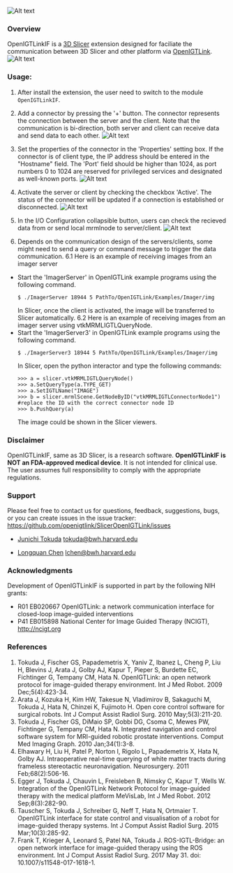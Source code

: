 ![Alt text](OpenIGTLinkIF.png)

### Overview

OpenIGTLinkIF is a [3D Slicer](http://slicer.org) extension designed for faciliate the communication between 3D Slicer and other platform via [OpenIGTLink](http://openigtlink.org/).
![Alt text](Screenshots/Overview.png?raw=true "Overview")
### Usage:
1. After install the extension, the user need to switch to the module `OpenIGTLinkIF`.

2. Add a connector by pressing the '+' button. The connector represents the connection between the server and the client. Note that the communication is bi-direction, both server and client can receive data and send data to each other.
![Alt text](Screenshots/AddConnector.png?raw=true "Add Connector")

3. Set the properties of the connector in the 'Properties' setting box. If the connector is of client type, the IP address should be entered in the "Hostname" field. The 'Port' field should be higher than 1024, as port numbers 0 to 1024 are reserved for privileged services and designated as well-known ports.
![Alt text](Screenshots/Properties.png?raw=true "Set Properties")

4. Activate the server or client by checking the checkbox 'Active'. The status of the connector will be updated if a connection is established or disconnected.
![Alt text](Screenshots/Activate.png?raw=true "Activate")

5. In the I/O Configuration collapsible button, users can check the recieved data from or send local mrmlnode to server/client.
![Alt text](Screenshots/IOConfiguration.png?raw=true "I/O Configuration")

6. Depends on the communication design of the servers/clients, some might need to send a query or command message to trigger the data communication. 
  6.1 Here is an example of receiving images from an imager server 
* Start the 'ImagerServer' in OpenIGTLink example programs using the following command.
  ~~~~
  $ ./ImagerServer 18944 5 PathTo/OpenIGTLink/Examples/Imager/img
  ~~~~   
  In Slicer, once the client is activated, the image will be transferred to Slicer automatically.
  6.2 Here is an example of receiving images from an imager server using vtkMRMLIGTLQueryNode.
* Start the 'ImagerServer3' in OpenIGTLink example programs using the following command.
  ~~~~
  $ ./ImagerServer3 18944 5 PathTo/OpenIGTLink/Examples/Imager/img
  ~~~~ 
  In Slicer, open the python interactor and type the following commands:
  ~~~~ 
  >>> a = slicer.vtkMRMLIGTLQueryNode()
  >>> a.SetQueryType(a.TYPE_GET)
  >>> a.SetIGTLName("IMAGE")
  >>> b = slicer.mrmlScene.GetNodeByID("vtkMRMLIGTLConnectorNode1") #replace the ID with the correct connector node ID 
  >>> b.PushQuery(a)
  ~~~~ 
  The image could be shown in the Slicer viewers.
  
### Disclaimer

OpenIGTLinkIF, same as 3D Slicer, is a research software. **OpenIGTLinkIF is NOT an FDA-approved medical device**. It is not intended for clinical use. The user assumes full responsibility to comply with the appropriate regulations.  

### Support

Please feel free to contact us for questions, feedback, suggestions, bugs, or you can create issues in the issue tracker: https://github.com/openigtlink/SlicerOpenIGTLink/issues

* [Junichi Tokuda](https://github.com/tokjun) tokuda@bwh.harvard.edu

* [Longquan Chen](https://github.com/leochan2009) lchen@bwh.harvard.edu

### Acknowledgments

Development of OpenIGTLinkIF is supported in part by the following NIH grants: 
* R01 EB020667 OpenIGTLink: a network communication interface for closed-loop image-guided interventions
* P41 EB015898 National Center for Image Guided Therapy (NCIGT), http://ncigt.org


### References

1. Tokuda J, Fischer GS, Papademetris X, Yaniv Z, Ibanez L, Cheng P, Liu H, Blevins J, Arata J, Golby AJ, Kapur T, Pieper S, Burdette EC, Fichtinger G, Tempany CM, Hata N. OpenIGTLink: an open network protocol for image-guided therapy environment. Int J Med Robot. 2009 Dec;5(4):423-34.
2. Arata J, Kozuka H, Kim HW, Takesue N, Vladimirov B, Sakaguchi M, Tokuda J, Hata N, Chinzei K, Fujimoto H. Open core control software for surgical robots. Int J Comput Assist Radiol Surg. 2010 May;5(3):211-20.
3. Tokuda J, Fischer GS, DiMaio SP, Gobbi DG, Csoma C, Mewes PW, Fichtinger G, Tempany CM, Hata N. Integrated navigation and control software system for MRI-guided robotic prostate interventions. Comput Med Imaging Graph. 2010 Jan;34(1):3-8.
4. Elhawary H, Liu H, Patel P, Norton I, Rigolo L, Papademetris X, Hata N, Golby AJ. Intraoperative real-time querying of white matter tracts during frameless stereotactic neuronavigation. Neurosurgery. 2011 Feb;68(2):506-16.
5. Egger J, Tokuda J, Chauvin L, Freisleben B, Nimsky C, Kapur T, Wells W. Integration of the OpenIGTLink Network Protocol for image-guided therapy with the medical platform MeVisLab, Int J Med Robot. 2012 Sep;8(3):282-90.
6. Tauscher S, Tokuda J, Schreiber G, Neff T, Hata N, Ortmaier T. OpenIGTLink interface for state control and visualisation of a robot for image-guided therapy systems. Int J Comput Assist Radiol Surg. 2015 Mar;10(3):285-92.
7. Frank T, Krieger A, Leonard S, Patel NA, Tokuda J. ROS-IGTL-Bridge: an open network interface for image-guided therapy using the ROS environment. Int J Comput Assist Radiol Surg. 2017 May 31. doi: 10.1007/s11548-017-1618-1. 
